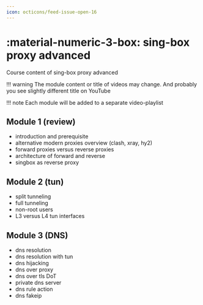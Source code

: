 ```yaml
---
icon: octicons/feed-issue-open-16
---
```


# :material-numeric-3-box: sing-box proxy advanced

Course content of sing-box proxy advanced

!!! warning
    The module content or title of videos may change. And probably you
    see slightly different title on YouTube

!!! note
    Each module will be added to a separate video-playlist 


## Module 1 (review)
- introduction and prerequisite
- alternative modern proxies overview (clash, xray, hy2)
- forward proxies versus reverse proxies
- architecture of forward and reverse
- singbox as reverse proxy


## Module 2 (tun)
- split tunneling
- full tunneling
- non-root users
- L3 versus L4 tun interfaces


## Module 3 (DNS)
- dns resolution
- dns resolution with tun
- dns hijacking
- dns over proxy
- dns over tls DoT
- private dns server
- dns rule action
- dns fakeip

